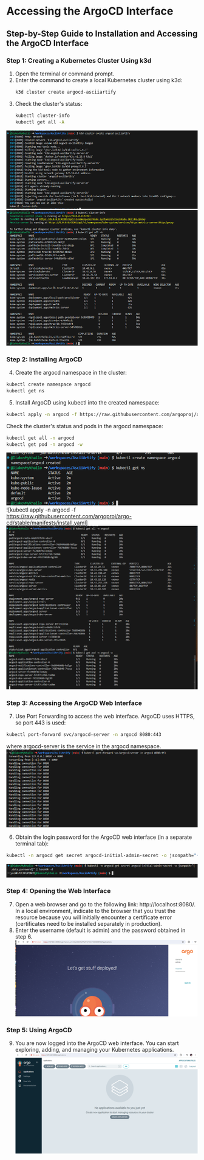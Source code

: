 # Accessing the ArgoCD Interface

## Step-by-Step Guide to Installation and Accessing the ArgoCD Interface

### Step 1: Creating a Kubernetes Cluster Using k3d
1. Open the terminal or command prompt.
2. Enter the command to create a local Kubernetes cluster using k3d:
   ```bash
   k3d cluster create argocd-asciiartify
   ```
3. Check the cluster's status:
   ```bash
   kubectl cluster-info
   kubectl get all -A
   ```
![k3d cluster create argocd-asciiartify](1.png)
![kubectl get all -A](2.png)


### Step 2: Installing ArgoCD
4. Create the argocd namespace in the cluster:
  ```bash
  kubectl create namespace argocd
  kubectl get ns
  ```
5. Install ArgoCD using kubectl into the created namespace:
  ```bash
  kubectl apply -n argocd -f https://raw.githubusercontent.com/argoproj/argo-cd/stable/manifests/install.yaml
  ```
  Check the cluster's status and pods in the argocd namespace:
  ```bash
  kubectl get all -n argocd
  kubectl get pod -n argocd -w
  ```
![kubectl create namespace argocd](3.png)
![kubectl apply -n argocd -f https://raw.githubusercontent.com/argoproj/argo-cd/stable/manifests/install.yaml]
![kubectl get all -n argocd](4.png)

### Step 3: Accessing the ArgoCD Web Interface
7. Use Port Forwarding to access the web interface. ArgoCD uses HTTPS, so port 443 is used:
  ```bash
  kubectl port-forward svc/argocd-server -n argocd 8080:443
   ```
  where argocd-server is the service in the argocd namespace.
![kubectl port-forward svc/argocd-server -n argocd 8080:443](5.png)

6. Obtain the login password for the ArgoCD web interface (in a separate terminal tab):
  ```bash
  kubectl -n argocd get secret argocd-initial-admin-secret -o jsonpath="{.data.password}" | base64 -d
  ```
![kubectl -n argocd get secret argocd-initial-admin-secret -o jsonpath="{.data.password}" | base64 -d](6.png)

### Step 4: Opening the Web Interface
7. Open a web browser and go to the following link: http://localhost:8080/. In a local environment, indicate to the browser that you trust the resource because you will initially encounter a certificate error (certificates need to be installed separately in production).
8. Enter the username (default is admin) and the password obtained in step 6.
![login](7.png)

### Step 5: Using ArgoCD
9. You are now logged into the ArgoCD web interface. You can start exploring, adding, and managing your Kubernetes applications.
![ArgoCD](8.png)